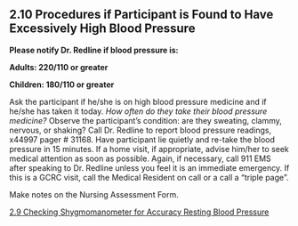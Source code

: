 ## 2.10 Procedures if Participant is Found to Have Excessively High Blood Pressure

**Please notify Dr. Redline if blood pressure is:**

**Adults: 220/110 or greater**

**Children: 180/110 or greater**


Ask the participant if he/she is on high blood pressure medicine and if he/she has taken it today. _How often do they take their blood pressure medicine?_  Observe the participant’s condition: are they sweating, clammy, nervous, or shaking?  Call Dr. Redline to report blood pressure readings, x44997 pager # 31168.  Have participant lie quietly and re-take the blood pressure in 15 minutes. If a home visit, if appropriate, advise him/her to seek medical attention as soon as possible. Again, if necessary, call 911 EMS after speaking to Dr. Redline unless you feel it is an immediate emergency. If this is a GCRC visit, call the Medical Resident on call or a call a “triple page”.

Make notes on the Nursing Assessment Form.


<div class="center">
<div class="btn-group">
  <a href=":pages_path:/manuals/resting-blood-pressure/2-09-00-checking-sphygo-accuracy.md" class="btn btn-default">
    <span class="glyphicon glyphicon-chevron-left"></span>
    2.9 Checking Shygmomanometer for Accuracy
  </a>

  <a href=":pages_path:/manuals/resting-blood-pressure" class="btn btn-default">
    <span class="glyphicon glyphicon-chevron-up"></span>
    Resting Blood Pressure
  </a>
</div>
</div>
